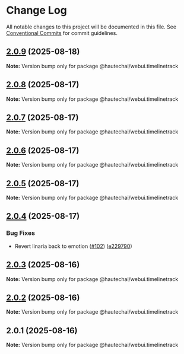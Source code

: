# Change Log

All notable changes to this project will be documented in this file.
See [Conventional Commits](https://conventionalcommits.org) for commit guidelines.

## [2.0.9](https://github.com/HautechAI/webui/compare/@hautechai/webui.timelinetrack@2.0.8...@hautechai/webui.timelinetrack@2.0.9) (2025-08-18)

**Note:** Version bump only for package @hautechai/webui.timelinetrack

## [2.0.8](https://github.com/HautechAI/webui/compare/@hautechai/webui.timelinetrack@2.0.7...@hautechai/webui.timelinetrack@2.0.8) (2025-08-17)

**Note:** Version bump only for package @hautechai/webui.timelinetrack

## [2.0.7](https://github.com/HautechAI/webui/compare/@hautechai/webui.timelinetrack@2.0.6...@hautechai/webui.timelinetrack@2.0.7) (2025-08-17)

**Note:** Version bump only for package @hautechai/webui.timelinetrack

## [2.0.6](https://github.com/HautechAI/webui/compare/@hautechai/webui.timelinetrack@2.0.5...@hautechai/webui.timelinetrack@2.0.6) (2025-08-17)

**Note:** Version bump only for package @hautechai/webui.timelinetrack

## [2.0.5](https://github.com/HautechAI/webui/compare/@hautechai/webui.timelinetrack@2.0.4...@hautechai/webui.timelinetrack@2.0.5) (2025-08-17)

**Note:** Version bump only for package @hautechai/webui.timelinetrack

## [2.0.4](https://github.com/HautechAI/webui/compare/@hautechai/webui.timelinetrack@2.0.3...@hautechai/webui.timelinetrack@2.0.4) (2025-08-17)

### Bug Fixes

- Revert linaria back to emotion ([#102](https://github.com/HautechAI/webui/issues/102)) ([e229790](https://github.com/HautechAI/webui/commit/e229790dae8eba4b3037bbe41365e5a73ab7f6dc))

## [2.0.3](https://github.com/HautechAI/webui/compare/@hautechai/webui.timelinetrack@2.0.2...@hautechai/webui.timelinetrack@2.0.3) (2025-08-16)

**Note:** Version bump only for package @hautechai/webui.timelinetrack

## [2.0.2](https://github.com/HautechAI/webui/compare/@hautechai/webui.timelinetrack@2.0.1...@hautechai/webui.timelinetrack@2.0.2) (2025-08-16)

**Note:** Version bump only for package @hautechai/webui.timelinetrack

## 2.0.1 (2025-08-16)

**Note:** Version bump only for package @hautechai/webui.timelinetrack
